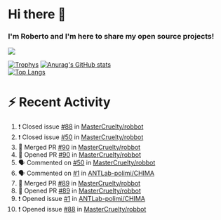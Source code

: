 # Hi there 👋
### I'm Roberto and I'm here to share my open source projects!

<img src="https://komarev.com/ghpvc/?username=mastercruelty&label=Profile views&color=0e75b6"><br>

[![Trophys](https://github-profile-trophy.vercel.app/?username=mastercruelty)](https://github.com/ryo-ma/github-profile-trophy)
[![Anurag's GitHub stats](https://github-readme-stats.vercel.app/api?username=mastercruelty&show_icons=true&theme=tokyonight)](https://github.com/anuraghazra/github-readme-stats)<br>
[![Top Langs](https://github-readme-stats.vercel.app/api/top-langs/?username=mastercruelty&langs_count=8&hide=jupyter%20notebook&exclude_repo=Alarm-project&langs_count=6&layout=compact&theme=tokyonight)](https://github.com/anuraghazra/github-readme-stats)

# :zap: Recent Activity
<!--START_SECTION:activity-->
1. ❗️ Closed issue [#88](https://github.com/MasterCruelty/robbot/issues/88) in [MasterCruelty/robbot](https://github.com/MasterCruelty/robbot)
2. ❗️ Closed issue [#50](https://github.com/MasterCruelty/robbot/issues/50) in [MasterCruelty/robbot](https://github.com/MasterCruelty/robbot)
3. 🎉 Merged PR [#90](https://github.com/MasterCruelty/robbot/pull/90) in [MasterCruelty/robbot](https://github.com/MasterCruelty/robbot)
4. 💪 Opened PR [#90](https://github.com/MasterCruelty/robbot/pull/90) in [MasterCruelty/robbot](https://github.com/MasterCruelty/robbot)
5. 🗣 Commented on [#50](https://github.com/MasterCruelty/robbot/issues/50) in [MasterCruelty/robbot](https://github.com/MasterCruelty/robbot)
6. 🗣 Commented on [#1](https://github.com/ANTLab-polimi/CHIMA/issues/1) in [ANTLab-polimi/CHIMA](https://github.com/ANTLab-polimi/CHIMA)
7. 🎉 Merged PR [#89](https://github.com/MasterCruelty/robbot/pull/89) in [MasterCruelty/robbot](https://github.com/MasterCruelty/robbot)
8. 💪 Opened PR [#89](https://github.com/MasterCruelty/robbot/pull/89) in [MasterCruelty/robbot](https://github.com/MasterCruelty/robbot)
9. ❗️ Opened issue [#1](https://github.com/ANTLab-polimi/CHIMA/issues/1) in [ANTLab-polimi/CHIMA](https://github.com/ANTLab-polimi/CHIMA)
10. ❗️ Opened issue [#88](https://github.com/MasterCruelty/robbot/issues/88) in [MasterCruelty/robbot](https://github.com/MasterCruelty/robbot)
<!--END_SECTION:activity-->
